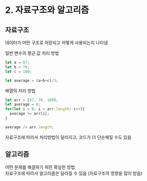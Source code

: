 # 2. 자료구조와 알고리즘

## 자료구조
데이터가 어떤 구조로 저장되고 어떻게 사용되는지 나타냄

일반 변수의 평균 값 처리 방법
```js
let a = 87;
let b = 70;
let c = 100;

let average = (a+b+c)/3;
```

배열의 처리 방법
```js
let arr = [87, 70, 100];
let average = 0;
for(let i = 0; i < arr.length; i++){
  average += arr[i];
}

average /= arr.length;
```

자료구조에 따라서 처리방법이 달라지고, 코드가 더 단순해질 수도 있음

## 알고리즘
어떤 문제를 해결하기 위한 확실한 방법<br/>
자료구조에 따라서 알고리즘은 달라질 수 있음 (자료구조의 영향을 많이 받음)


